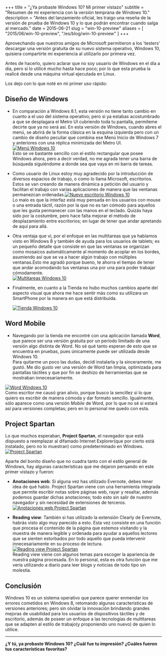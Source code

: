 +++
title =      "¿Ya probaste Windows 10? Mi primer vistazo"
subtitle =   "Resumen de mi experiencia con la versión temprana de Windows 10."
description = "Antes del lanzamiento oficial, les traigo una reseña de la versión de prueba de Windows 10 y lo que podrán encontrar cuando salga al mercado."
date =       2015-06-21 
slug = "win-10-preview"
aliases = [
	"2015/06/win-10-preview",
	"/es/blog/win-10-preview"
]
+++

Aprovechando que nuestros amigos de Microsoft permitieron a los 'testers' descargar una versión gratuita de su nuevo sistema operativo, Windows 10, quisiera compartirte mi experiencia al utilizarlo por primera vez.

Antes de hacerlo, quiero aclarar que no soy usuario de Windows en el día a día, pero sí lo utilicé mucho hasta hace poco; por lo que esta prueba la realicé desde una máquina virtual ejecutada en Linux.

Los dejo con lo que noté en mi primer uso rápido<!-- more -->:

## Diseño de Windows

- En comparación a Windows 8.1, esta versión no tiene tanto cambio en cuanto a el uso del sistema operativo; pero si ya estabas acostumbrado a que se desplagara el Metro UI cubriendo toda tu pantalla, permíteme decirte que ya no será así. En esta versión de Windows, cuando abres el menú, se abrirá de la forma clásica en la esquina izquierda pero con un cambio de diseño peculiar que combina ese Menú Inicio de Windows 7 y anteriores con una réplica minimizada del Metro UI.  
[![Menú Windows 10](/img/2015/06/menu-300x225.png)](/img/2015/06/menu.png)  
 Esto se ve bastante sencillo con el estilo rectangular que posee Windows ahora, pero a decir verdad, no me agrada tener una barra de búsqueda siguiéndome a donde sea que vaya en mi barra de tareas.

- Como usuario de Linux estoy muy agradecido por la introducción de diversos espacios de trabajo, o como lo llama Microsoft, escritorios.  
 Estos se van creando de manera dinámica a petición del usuario y facilitan el trabajo con varias aplicaciones de manera que las ventanas permanezcan ordenadas.[![Nuevo escritorio Windows 10](/img/2015/06/nuevo_escritorio-300x225.png)](/img/2015/06/nuevo_escritorio.png)  
 Lo malo es que la interfaz está muy pensada en los usuarios con mouse o una entrada táctil, razón por la que no es tan cómodo para aquellos que les gusta permanecer con las manos en el teclado. Quizás haya sido por la costumbre, pero hace falta mejorar el método de desplazamiento entre escritorios; en lugar de tener que andar apretando de aquí para allá.

- Otra ventaja que vi, por el enfoque en las multitareas que ya habíamos visto en Windows 8 y también de ayuda para los usuarios de tablets; es un pequeño detalle que consiste en que las ventanas se organizan como mosaicos automáticamente al momento de acoplar en los bordes, asumiendo así que se va a hacer algún trabajo con múltiples ventanas.Esto me agradó porque bueno, te ahorra el tiempo de tener que andar acomodando tus ventanas una por una para poder trabajar cómodamente.  
[![Multitareas Windows 10](/img/2015/06/multitarea-300x225.png)](/img/2015/06/multitarea.png)

- Finalmente, en cuanto a la Tienda no hubo muchos cambios aparte del aspecto visual que ahora me hace sentir más como su utilizara un SmartPhone por la manera en que está distribuída.

  [![Tienda Windows 10](/img/2015/06/tienda_2-300x225.png)](/img/2015/06/tienda_2.png)

## Word Mobile

- Navegando por la tienda me encontré con una aplicación llamada **Word**, que parece ser una versión gratuita por un período limitado de una versión algo distinta de Word. No sé qué tanto esperan de esto que se encuentra en pruebas, pues únicamente puede ser utilizada desde Windows 10.  
 Para quitarme un poco las dudas, decidí instalarla y la sinceramente, me gustó. Me dio gusto ver una versión de Word tan limpia, optimizada para pantallas táctiles y que por fin se deshizo de herramientas que se mostraban innecesariamente.  

 [![Word Windows 10](/img/2015/06/word_mobile-300x225.png)](/img/2015/06/word_mobile.png)  
 Como escritor me causó gran alivio, porque busco la sencillez si lo que quiero es escribir de manera cómoda y dar formato sencillo. Igualmente, sólo aparece como una versión *Mobile* de Word, por lo que no sé si estará así para versiones completas; pero en lo personal me quedo con esta.

## Project Spartan

Lo que muchos esperaban, **Project Spartan**, el navegador que está dispuesto a reemplazar al difamado Internet Explorer(que por cierto está instalado, pero no lo muestran) como predeterminado en Windows.  
[![Project Spartan](/img/2015/06/project-spartan-300x225.png)](/img/2015/06/project-spartan.png)

Aparte del bonito diseño que no cuadra tanto con el estilo general de Windows, hay algunas características que me dejaron pensando en este primer vistazo y fueron:

- **Anotaciones web**: Si alguna vez has utilizado Evernote, debes tener idea de qué hablo. Project Spartan viene con una herramienta integrada que permite escribir notas sobre páginas web, rayar y resaltar, además podemos guardar dichas anotaciones; todo esto sin salir de nuestro navegador y sin necesidad de extensiones de terceros.[![Anotaciones web Project Spartan](/img/2015/06/anotaciones_web-300x225.png)](/img/2015/06/anotaciones_web.png)

- **Reading view**: También si has utilizado la extensión Clearly de Evernote, habrás visto algo muy parecido a esto. Esta vez consiste en una función que procesa el contenido de la página que estemos visitando y la muestra de manera legible y ordenada para ayudar a aquellos lectores que se sienten estorbados por todo aquello que pueda intervenir innecesariamente en su proceso de lectura.[![Reading view Project Spartan](/img/2015/06/reading_view-300x225.png)](/img/2015/06/reading_view.png)  
 Reading view viene con algunos temas para escoger la apariencia de nuestra página procesada. En lo personal, esta es otra función que me vería utilizando a diario para leer blogs y noticias de todo tipo sin molestia.

## Conclusión

Windows 10 es un sistema operativo que parece querer enmendar los errores cometidos en Windows 8, retomando algunas características de versiones anteriores; pero sin olvidar la innovación brindando grandes mejoras de usabilidad para los usuarios de dispositivos táctiles y de escritorio, además de poseer un enfoque a las tecnologías de multitareas que se adapten al estilo de trabajo(y proponiendo uno nuevo) de quien lo utilice.

- - - -

**¿Y tú, ya probaste Windows 10? ¿Cuál fue tu impresión? ¿Cuáles fueron tus características favoritas?**
